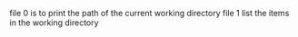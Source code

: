 file 0 is to print the path of the current working directory
file 1 list the items in the working directory
